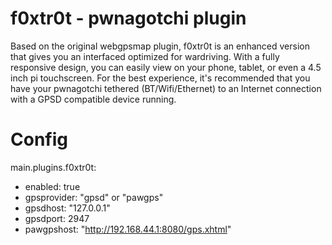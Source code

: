 # f0xtr0t - pwnagotchi plugin

Based on the original webgpsmap plugin, f0xtr0t is an enhanced version that gives you an interfaced optimized for wardriving. With a fully responsive design, you can easily view on your phone, tablet, or even a 4.5 inch pi touchscreen. For the best experience, it's recommended that you have your pwnagotchi tethered (BT/Wifi/Ethernet) to an Internet connection with a GPSD compatible device running.


# Config
main.plugins.f0xtr0t:
 - enabled: true
 - gpsprovider: "gpsd" or "pawgps"
 - gpsdhost: "127.0.0.1"
 - gpsdport: 2947
 - pawgpshost: "http://192.168.44.1:8080/gps.xhtml"
